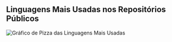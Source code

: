 ## Linguagens Mais Usadas nos Repositórios Públicos

![Gráfico de Pizza das Linguagens Mais Usadas](https://github-readme-stats.vercel.app/api/top-langs/?username=yuri3gp&layout=compact&theme=dark)
